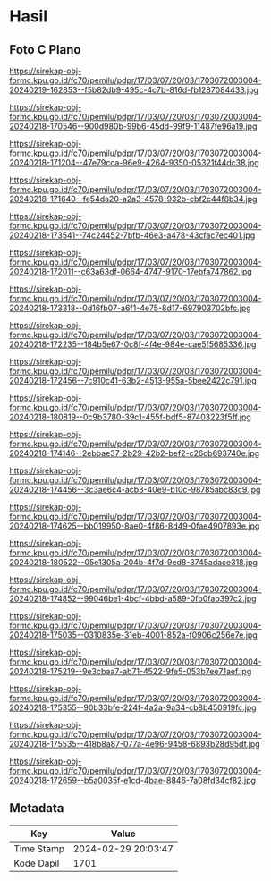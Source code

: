 # Hasil

## Foto C Plano

https://sirekap-obj-formc.kpu.go.id/fc70/pemilu/pdpr/17/03/07/20/03/1703072003004-20240219-162853--f5b82db9-495c-4c7b-816d-fb1287084433.jpg

https://sirekap-obj-formc.kpu.go.id/fc70/pemilu/pdpr/17/03/07/20/03/1703072003004-20240218-170546--900d980b-99b6-45dd-99f9-11487fe96a19.jpg

https://sirekap-obj-formc.kpu.go.id/fc70/pemilu/pdpr/17/03/07/20/03/1703072003004-20240218-171204--47e79cca-96e9-4264-9350-05321f44dc38.jpg

https://sirekap-obj-formc.kpu.go.id/fc70/pemilu/pdpr/17/03/07/20/03/1703072003004-20240218-171640--fe54da20-a2a3-4578-932b-cbf2c44f8b34.jpg

https://sirekap-obj-formc.kpu.go.id/fc70/pemilu/pdpr/17/03/07/20/03/1703072003004-20240218-173541--74c24452-7bfb-46e3-a478-43cfac7ec401.jpg

https://sirekap-obj-formc.kpu.go.id/fc70/pemilu/pdpr/17/03/07/20/03/1703072003004-20240218-172011--c63a63df-0664-4747-9170-17ebfa747862.jpg

https://sirekap-obj-formc.kpu.go.id/fc70/pemilu/pdpr/17/03/07/20/03/1703072003004-20240218-173318--0d16fb07-a6f1-4e75-8d17-697903702bfc.jpg

https://sirekap-obj-formc.kpu.go.id/fc70/pemilu/pdpr/17/03/07/20/03/1703072003004-20240218-172235--184b5e67-0c8f-4f4e-984e-cae5f5685336.jpg

https://sirekap-obj-formc.kpu.go.id/fc70/pemilu/pdpr/17/03/07/20/03/1703072003004-20240218-172456--7c910c41-63b2-4513-955a-5bee2422c791.jpg

https://sirekap-obj-formc.kpu.go.id/fc70/pemilu/pdpr/17/03/07/20/03/1703072003004-20240218-180819--0c9b3780-39c1-455f-bdf5-87403223f5ff.jpg

https://sirekap-obj-formc.kpu.go.id/fc70/pemilu/pdpr/17/03/07/20/03/1703072003004-20240218-174146--2ebbae37-2b29-42b2-bef2-c26cb693740e.jpg

https://sirekap-obj-formc.kpu.go.id/fc70/pemilu/pdpr/17/03/07/20/03/1703072003004-20240218-174456--3c3ae6c4-acb3-40e9-b10c-98785abc83c9.jpg

https://sirekap-obj-formc.kpu.go.id/fc70/pemilu/pdpr/17/03/07/20/03/1703072003004-20240218-174625--bb019950-8ae0-4f86-8d49-0fae4907893e.jpg

https://sirekap-obj-formc.kpu.go.id/fc70/pemilu/pdpr/17/03/07/20/03/1703072003004-20240218-180522--05e1305a-204b-4f7d-9ed8-3745adace318.jpg

https://sirekap-obj-formc.kpu.go.id/fc70/pemilu/pdpr/17/03/07/20/03/1703072003004-20240218-174852--99046be1-4bcf-4bbd-a589-0fb0fab397c2.jpg

https://sirekap-obj-formc.kpu.go.id/fc70/pemilu/pdpr/17/03/07/20/03/1703072003004-20240218-175035--0310835e-31eb-4001-852a-f0906c256e7e.jpg

https://sirekap-obj-formc.kpu.go.id/fc70/pemilu/pdpr/17/03/07/20/03/1703072003004-20240218-175219--9e3cbaa7-ab71-4522-9fe5-053b7ee71aef.jpg

https://sirekap-obj-formc.kpu.go.id/fc70/pemilu/pdpr/17/03/07/20/03/1703072003004-20240218-175355--90b33bfe-224f-4a2a-9a34-cb8b450919fc.jpg

https://sirekap-obj-formc.kpu.go.id/fc70/pemilu/pdpr/17/03/07/20/03/1703072003004-20240218-175535--418b8a87-077a-4e96-9458-6893b28d95df.jpg

https://sirekap-obj-formc.kpu.go.id/fc70/pemilu/pdpr/17/03/07/20/03/1703072003004-20240218-172659--b5a0035f-e1cd-4bae-8846-7a08fd34cf82.jpg


## Metadata

| Key        | Value               |
| ---------- | ------------------- |
| Time Stamp | 2024-02-29 20:03:47 |
| Kode Dapil | 1701                |



